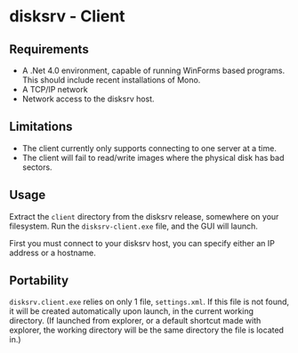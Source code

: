 # disksrv - Client

## Requirements

* A .Net 4.0 environment, capable of running WinForms based programs. This should include recent installations of Mono.
* A TCP/IP network
* Network access to the disksrv host.

## Limitations

* The client currently only supports connecting to one server at a time.
* The client will fail to read/write images where the physical disk has bad sectors.

## Usage

Extract the `client` directory from the disksrv release, somewhere on your filesystem. Run the `disksrv-client.exe` file, and the GUI will launch.

First you must connect to your disksrv host, you can specify either an IP address or a hostname.

## Portability

`disksrv.client.exe` relies on only 1 file, `settings.xml`. If this file is not found, it will be created automatically upon launch, in the current working directory. (If launched from explorer, or a default shortcut made with explorer, the working directory will be the same directory the file is located in.)